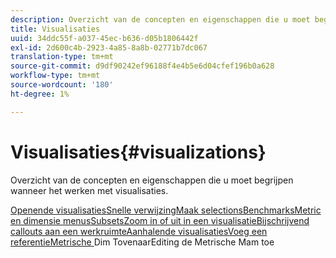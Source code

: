 ```yaml
---
description: Overzicht van de concepten en eigenschappen die u moet begrijpen wanneer het werken met visualisaties.
title: Visualisaties
uuid: 34ddc55f-a037-45ec-b636-d05b1806442f
exl-id: 2d600c4b-2923-4a85-8a8b-02771b7dc067
translation-type: tm+mt
source-git-commit: d9df90242ef96188f4e4b5e6d04cfef196b0a628
workflow-type: tm+mt
source-wordcount: '180'
ht-degree: 1%

---
```


# Visualisaties{#visualizations}

Overzicht van de concepten en eigenschappen die u moet begrijpen wanneer het werken met visualisaties.

[Openende ](https://docs.adobe.com/content/help/en/data-workbench/using/client/visualizations/c-open-vis.html)
[visualisatiesSnelle ](https://docs.adobe.com/content/help/en/data-workbench/using/client/visualizations/c-qk-ref.html)
[verwijzingMaak ](https://docs.adobe.com/content/help/en/data-workbench/using/client/visualizations/make-selections/c-sel-vis.html)
[](https://docs.adobe.com/content/help/en/data-workbench/using/client/visualizations/c-ustd-benchmks.html)
[selectionsBenchmarksMetric en dimensie ](https://docs.adobe.com/content/help/en/data-workbench/using/client/visualizations/c-met-dim-menus.html)
[](https://docs.adobe.com/content/help/en/data-workbench/using/client/visualizations/subsets/c-wk-subsets.html)
[menusSubsetsZoom in of uit in een ](https://docs.adobe.com/content/help/en/data-workbench/using/client/visualizations/c-zoom-vis.html)
[visualisatieBijschrijvend callouts aan een ](https://docs.adobe.com/content/help/en/data-workbench/using/client/visualizations/c-call-wkspc.html)
[werkruimteAanhalende ](https://docs.adobe.com/content/help/en/data-workbench/using/client/visualizations/c-present-layer.html)
[visualisatiesVoeg een ](https://docs.adobe.com/content/help/en/data-workbench/using/client/visualizations/c-bookmark-about.html)
[referentieMetrische ](https://docs.adobe.com/content/help/en/data-workbench/using/client/visualizations/dwb-create-metricdim.html)
Dim TovenaarEditing de Metrische Mam toe
